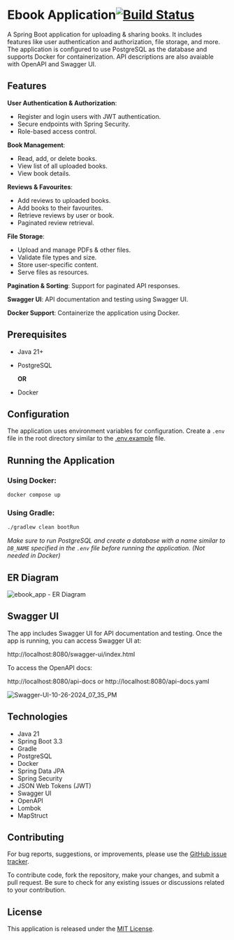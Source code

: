 # Ebook Application[![Build Status](https://github.com/fnvir/ebook-app/actions/workflows/gradle.yml/badge.svg)](https://github.com/fnvir/ebook-app/actions/workflows/gradle.yml)

A Spring Boot application for uploading & sharing books. It includes features like user authentication and authorization, file storage, and more. The application is configured to use PostgreSQL as the database and supports Docker for containerization. API descriptions are also avaiable with OpenAPI and Swagger UI.


## Features

**User Authentication & Authorization**: 
  - Register and login users with JWT authentication.
  - Secure endpoints with Spring Security.
  - Role-based access control.

**Book Management**:
  - Read, add, or delete books.
  - View list of all uploaded books.
  - View book details.

**Reviews & Favourites**: 
  - Add reviews to uploaded books.
  - Add books to their favourites.
  - Retrieve reviews by user or book.
  - Paginated review retrieval.

**File Storage**:
  - Upload and manage PDFs & other files.
  - Validate file types and size.
  - Store user-specific content.
  - Serve files as resources.

**Pagination & Sorting**: Support for paginated API responses.

**Swagger UI**: API documentation and testing using Swagger UI.

**Docker Support**: Containerize the application using Docker.

## Prerequisites

- Java 21+
- PostgreSQL

  **OR**

- Docker


## Configuration

The application uses environment variables for configuration. Create a `.env` file in the root directory similar to the [.env.example](./.env.example) file.


## Running the Application

### Using Docker:
```sh
docker compose up
```

### Using Gradle:
```sh
./gradlew clean bootRun
```

*Make sure to run PostgreSQL and create a database with a name similar to `DB_NAME` specified in the `.env` file before running the application. (Not needed in Docker)*

## ER Diagram

![ebook_app - ER Diagram](https://github.com/user-attachments/assets/a8315b88-567a-46ac-8980-3fa326260831)


## Swagger UI

The app includes Swagger UI for API documentation and testing. Once the app is running, you can access Swagger UI at:

http://localhost:8080/swagger-ui/index.html

To access the OpenAPI docs:

http://localhost:8080/api-docs or http://localhost:8080/api-docs.yaml

![Swagger-UI-10-26-2024_07_35_PM](https://github.com/user-attachments/assets/b63287bc-1942-4de8-ad5e-cc1035acf1f7)


## Technologies
- Java 21
- Spring Boot 3.3
- Gradle
- PostgreSQL
- Docker
- Spring Data JPA
- Spring Security
- JSON Web Tokens (JWT)
- Swagger UI
- OpenAPI
- Lombok
- MapStruct


## Contributing
For bug reports, suggestions, or improvements, please use the [GitHub issue tracker](https://github.com/fnvir/ebook-app/issues).

To contribute code, fork the repository, make your changes, and submit a pull request. Be sure to check for any existing issues or discussions related to your contribution.


## License
This application is released under the [MIT License](./LICENSE).
